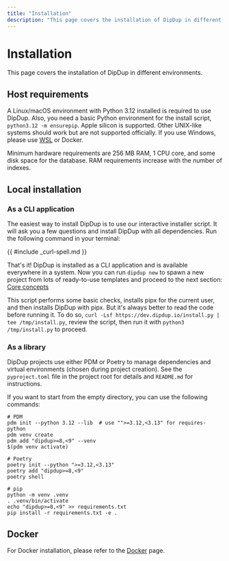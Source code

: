 ```yaml
---
title: "Installation"
description: "This page covers the installation of DipDup in different environments."
---
```


# Installation

This page covers the installation of DipDup in different environments.

## Host requirements

A Linux/macOS environment with Python 3.12 installed is required to use DipDup. Also, you need a basic Python environment for the install script, `python3.12 -m ensurepip`. Apple silicon is supported. Other UNIX-like systems should work but are not supported officially. If you use Windows, please use [WSL](https://docs.microsoft.com/en-us/windows/wsl/about) or Docker.

Minimum hardware requirements are 256 MB RAM, 1 CPU core, and some disk space for the database. RAM requirements increase with the number of indexes.

## Local installation

### As a CLI application

The easiest way to install DipDup is to use our interactive installer script. It will ask you a few questions and install DipDup with all dependencies. Run the following command in your terminal:

{{ #include _curl-spell.md }}

That's it! DipDup is installed as a CLI application and is available everywhere in a system. Now you can run `dipdup new` to spawn a new project from lots of ready-to-use templates and proceed to the next section: [Core concepts](2.core-concepts.md)

This script performs some basic checks, installs pipx for the current user, and then installs DipDup with pipx. But it's always better to read the code before running it. To do so, `curl -Lsf https://dev.dipdup.io/install.py | tee /tmp/install.py`, review the script, then run it with `python3 /tmp/install.py` to proceed.

### As a library

DipDup projects use either PDM or Poetry to manage dependencies and virtual environments (chosen during project creation). See the `pyproject.toml` file in the project root for details and `README.md` for instructions.

If you want to start from the empty directory, you can use the following commands:

```shell [Terminal]
# PDM
pdm init --python 3.12 --lib  # use "">=3.12,<3.13" for requires-python
pdm venv create
pdm add "dipdup>=8,<9" --venv
$(pdm venv activate)

# Poetry
poetry init --python ">=3.12,<3.13"
poetry add "dipdup>=8,<9"
poetry shell

# pip
python -m venv .venv
. .venv/bin/activate
echo "dipdup>=8,<9" >> requirements.txt
pip install -r requirements.txt -e .
```

## Docker

For Docker installation, please refer to the [Docker](../5.advanced/1.docker.md) page.
